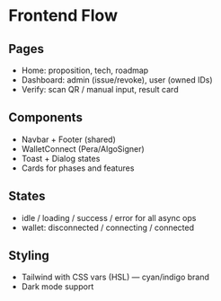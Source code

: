 # Frontend Flow

## Pages
- Home: proposition, tech, roadmap
- Dashboard: admin (issue/revoke), user (owned IDs)
- Verify: scan QR / manual input, result card

## Components
- Navbar + Footer (shared)
- WalletConnect (Pera/AlgoSigner)
- Toast + Dialog states
- Cards for phases and features

## States
- idle / loading / success / error for all async ops
- wallet: disconnected / connecting / connected

## Styling
- Tailwind with CSS vars (HSL) — cyan/indigo brand
- Dark mode support
